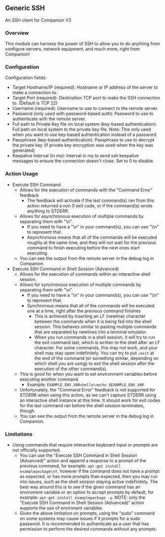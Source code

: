 ## Generic SSH

An SSH client for Companion V3

### Overview

This module can harness the power of SSH to allow you to do anything from configure servers, network equipment, and much more, right from Companion!

### Configuration

Configuration fields:

- Target Hostname/IP (required): Hostname or IP address of the server to make a connection to.
- Target Port (required): Destination TCP port to make the SSH connection to. (Default is TCP 22)
- Username (required): Username to use to connect to the remote server.
- Password (only used with password-based auth): Password to use to authenticate with the remote server.
- Full path to Private Key file on local system (key-based authentication): Full path on local system to the private key file. Note: This only used when you want to use key-based authentication instead of a password.
- Passphrase (key-based authentication): Passphrase to use to decrypt the private key (if private key encryption was used when the key was generated)
- Keepalive Interval (in ms): Interval in ms to send ssh keepalive messages to ensure the connection doesn't close. Set to 0 to disable.

### Action Usage

- Execute SSH Command
  - Allows for the execution of commands with the "Command Error" feedback
    - The feedback will activate if the last command(s) ran from this action returned a non 0 exit code, or if the command(s) wrote anything to STDERR.
  - Allows for asynchronous execution of multiple commands by separating them with "\n".
    - If you need to have a "\n" in your command(s), you can use "\\\\n" to represent that.
    - Asynchronous means that all of the commands will be executed roughly at the same time, and they will not wait for the previous command to finish executing before the next ones start executing.
  - You can see the output from the remote server in the debug log in Companion.
- Execute SSH Command in Shell Session (Advanced)
  - Allows for the execution of commands within an interactive shell session.
  - Allows for synchronous execution of multiple commands by separating them with "\n".
    - If you need to have a "\n" in your command(s), you can use "\\\\n" to represent that.
    - Synchronous means that all of the commands will be executed one at a time, right after the previous command finishes
      - This is achieved by inserting an LF (newline) character between the commands when it is being fed into the shell session. This behaves similar to pasting multiple commands that are separated by newlines into a terminal emulator.
      - When you run commands in a shell session, it will try to run the exit command last, which is written to the shell after an LF character. For some commands, this may not work, and your shell may stay open indefinitely. You can try to put `;exit` at the end of the command (or something similar, depending on which shell you are using) to exit the shell session after the execution of the other command(s).
  - This is good for when you want to set environment variables before executing another command.
    - Example: `EXAMPLE_ENV_VAR=hello\necho $EXAMPLE_ENV_VAR`
  - Unfortunately, the "Command Error" feedback is not supported for STDERR when using this action, as we can't capture STDERR using an interactive shell instance at this time. It should work for exit codes for the last command ran before the shell session terminates, though.
  - You can see the output from the remote server in the debug log in Companion.

### Limitations

- Using commands that require interactive keyboard input or prompts are not officially supported.
  - You can use the "Execute SSH Command in Shell Session (Advanced)" action and append a response to a prompt of the previous command, for example: `apt-get install examplepackage\nY`, however if the command does not have a prompt as expected, or has more prompts than expected, then you may run into issues, such as the shell session staying active indefinitely. The best way around this is to see if the given command has an enviroment variable or an option to accept prompts by default, for example: `apt-get install examplepackage -y`. NOTE: only the "Execute SSH Command in Shell Session (Advanced)" action supports the use of environent variables.
  - Given the above limitation on prompts, using the "sudo" command on some systems may cause issues if it prompts for a sudo password. It is recommended to authenticate as a user that has permission to perform the desired commands without any prompts.
